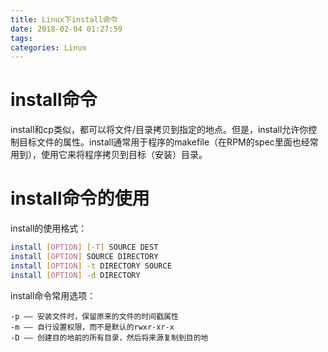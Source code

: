 ```yaml
---
title: Linux下install命令
date: 2018-02-04 01:27:59
tags:
categories: Linux
---
```


# install命令

install和cp类似，都可以将文件/目录拷贝到指定的地点。但是，install允许你控制目标文件的属性。install通常用于程序的makefile（在RPM的spec里面也经常用到），使用它来将程序拷贝到目标（安装）目录。

# install命令的使用

install的使用格式：

```bash
install [OPTION] [-T] SOURCE DEST
install [OPTION] SOURCE DIRECTORY
install [OPTION] -t DIRECTORY SOURCE
install [OPTION] -d DIRECTORY
```

install命令常用选项：

	-p —— 安装文件时，保留原来的文件的时间戳属性
	-m —— 自行设置权限，而不是默认的rwxr-xr-x
	-D —— 创建目的地前的所有目录，然后将来源复制到目的地
